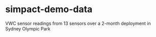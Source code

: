 # simpact-demo-data
VWC sensor readings from 13 sensors over a 2-month deployment in Sydney Olympic Park
